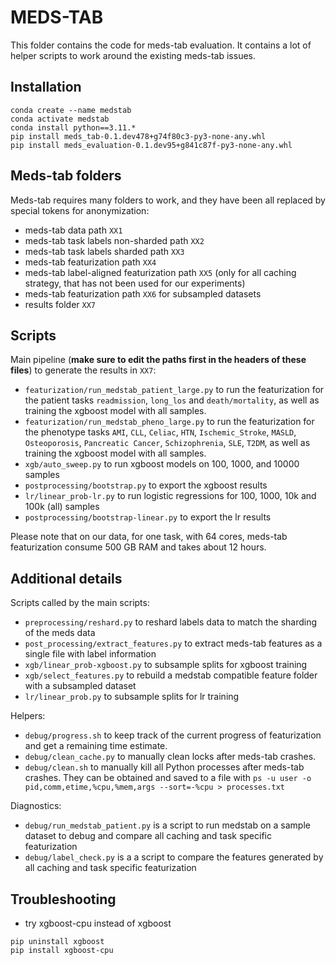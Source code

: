# MEDS-TAB

This folder contains the code for meds-tab evaluation. It contains a lot of helper scripts to work around the existing meds-tab issues.

## Installation

```
conda create --name medstab
conda activate medstab
conda install python==3.11.*
pip install meds_tab-0.1.dev478+g74f80c3-py3-none-any.whl
pip install meds_evaluation-0.1.dev95+g841c87f-py3-none-any.whl
```

## Meds-tab folders

Meds-tab requires many folders to work, and they have been all replaced by special tokens for anonymization:
- meds-tab data path `XX1`
- meds-tab task labels non-sharded path `XX2`
- meds-tab task labels sharded path `XX3`
- meds-tab featurization path `XX4`
- meds-tab label-aligned featurization path `XX5` (only for all caching strategy, that has not been used for our experiments)
- meds-tab featurization path `XX6` for subsampled datasets
- results folder `XX7`

## Scripts

Main pipeline (**make sure to edit the paths first in the headers of these files**) to generate the results in `XX7`:
- `featurization/run_medstab_patient_large.py` to run the featurization for the patient tasks `readmission`, `long_los` and `death/mortality`, as well as training the xgboost model with all samples.
- `featurization/run_medstab_pheno_large.py` to run the featurization for the phenotype tasks `AMI`, `CLL`, `Celiac`, `HTN`, `Ischemic_Stroke`, `MASLD`, `Osteoporosis`, `Pancreatic Cancer`, `Schizophrenia`, `SLE`, `T2DM`, as well as training the xgboost model with all samples.
- `xgb/auto_sweep.py` to run xgboost models on 100, 1000, and 10000 samples
- `postprocessing/bootstrap.py` to export the xgboost results
- `lr/linear_prob-lr.py` to run logistic regressions for 100, 1000, 10k and 100k (all) samples
- `postprocessing/bootstrap-linear.py` to export the lr results

Please note that on our data, for one task, with 64 cores, meds-tab featurization consume 500 GB RAM and takes about 12 hours.

## Additional details

Scripts called by the main scripts:
- `preprocessing/reshard.py` to reshard labels data to match the sharding of the meds data
- `post_processing/extract_features.py` to extract meds-tab features as a single file with label information
- `xgb/linear_prob-xgboost.py` to subsample splits for xgboost training
- `xgb/select_features.py` to rebuild a medstab compatible feature folder with a subsampled dataset
- `lr/linear_prob.py` to subsample splits for lr training

Helpers:
- `debug/progress.sh` to keep track of the current progress of featurization and get a remaining time estimate.
- `debug/clean_cache.py` to manually clean locks after meds-tab crashes.
- `debug/clean.sh` to manually kill all Python processes after meds-tab crashes. They can be obtained and saved to a file with `ps -u user -o pid,comm,etime,%cpu,%mem,args --sort=-%cpu > processes.txt`

Diagnostics:
- `debug/run_medstab_patient.py` is a script to run medstab on a sample dataset to debug and compare all caching and task specific featurization
- `debug/label_check.py` is a a script to compare the features generated by all caching and task specific featurization

## Troubleshooting

- try xgboost-cpu instead of xgboost
```
pip uninstall xgboost
pip install xgboost-cpu
```